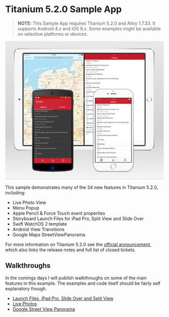 # Titanium 5.2.0 Sample App

> **NOTE:** This Sample App requires Titanium 5.2.0 and Alloy 1.7.33. It supports Android 4.x and iOS 9.x. Some examples might be available on selective platforms or devices.

![screenshots](docs/assets/screenshots.png)

This sample demonstrates many of the 34 new features in Titanium 5.2.0, including:

* Live Photo View
* Menu Popup
* Apple Pencil & Force Touch event properties
* Storyboard Launch Files for iPad Pro, Split View and Slide Over
* Swift WatchOS 2 template
* Android View Transitions
* Google Maps StreetViewPanorama

For more information on Titanium 5.2.0 see the [official announcement](http://www.appcelerator.com/blog/2016/02/ga-release-of-cli-5-2-titanium-5-2-and-studio-4-5/), which also links the release notes and full list of closed tickets.

## Walkthroughs

In the comings days I will publish walkthroughs on some of the main features in this example. The examples and code itself should be fairly self explanatory though.

* [Launch Files, iPad Pro, Slide Over and Split View](docs/launchfiles.md)
* [Live Photos](docs/livephotos.md)
* [Google Street View Panorama](docs/streetview.md)